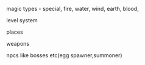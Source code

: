  magic types - special, fire, water, wind, earth, blood, 
   
 level system

 places

 weapons

npcs like bosses etc(egg spawner,summoner)
